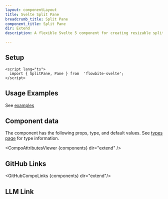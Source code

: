 ```yaml
---
layout: componentLayout
title: Svelte Split Pane
breadcrumb_title: Split Pane
component_title: Split Pane
dir: Extend
description: A flexible Svelte 5 component for creating resizable split panes with drag-to-resize, keyboard navigation, responsive layouts, and nested configurations. Perfect for dashboards, editors, and complex layouts requiring adjustable content areas.

---
```


<script lang="ts">
  import { TableProp, TableDefaultRow, CompoAttributesViewer, Seealso, GitHubCompoLinks, LlmLink } from '../../utils'
  import { P, A } from '$lib'

  const components = 'SplitPane, Pane'
  // const relatedLinks = [''];
</script>

## Setup

```svelte example hideOutput
<script lang="ts">
  import { SplitPane, Pane } from  'flowbite-svelte';
</script>
```

## Usage Examples

See [examples](/docs-examples/extend/split-pane)


## Component data

The component has the following props, type, and default values. See [types page](/docs/pages/typescript) for type information.

<CompoAttributesViewer {components} dir="extend" />

## GitHub Links

<GitHubCompoLinks {components} dir="extend"/>

## LLM Link

<LlmLink />
